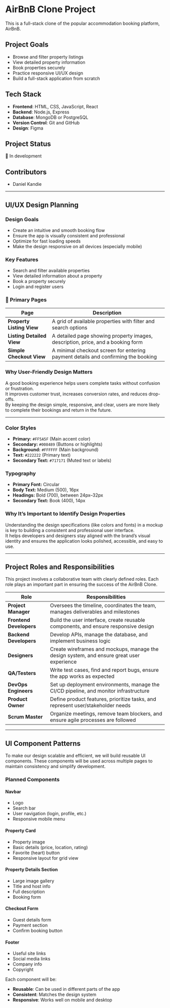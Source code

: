 # AirBnB Clone Project

This is a full-stack clone of the popular accommodation booking platform, AirBnB.

## Project Goals

- Browse and filter property listings
- View detailed property information
- Book properties securely
- Practice responsive UI/UX design
- Build a full-stack application from scratch

## Tech Stack

- **Frontend**: HTML, CSS, JavaScript, React
- **Backend**: Node.js, Express
- **Database**: MongoDB or PostgreSQL
- **Version Control**: Git and GitHub
- **Design**: Figma

## Project Status

🚧 In development

## Contributors
- Daniel Kandie

---

## UI/UX Design Planning

### Design Goals
- Create an intuitive and smooth booking flow
- Ensure the app is visually consistent and professional
- Optimize for fast loading speeds
- Make the design responsive on all devices (especially mobile)

### Key Features
- Search and filter available properties
- View detailed information about a property
- Book a property securely
- Login and register users

### 📄 Primary Pages

| Page                   | Description                                                                 |
|------------------------|-----------------------------------------------------------------------------|
| **Property Listing View**     | A grid of available properties with filter and search options              |
| **Listing Detailed View**     | A detailed page showing property images, description, price, and a booking form |
| **Simple Checkout View**      | A minimal checkout screen for entering payment details and confirming the booking |

### Why User-Friendly Design Matters

A good booking experience helps users complete tasks without confusion or frustration.  
It improves customer trust, increases conversion rates, and reduces drop-offs.  
By keeping the design simple, responsive, and clear, users are more likely to complete their bookings and return in the future.


---

### Color Styles

- **Primary:** `#FF5A5F` (Main accent color)
- **Secondary:** `#008489` (Buttons or highlights)
- **Background:** `#FFFFFF` (Main background)
- **Text:** `#222222` (Primary text)
- **Secondary Text:** `#717171` (Muted text or labels)

### Typography

- **Primary Font:** Circular
- **Body Text:** Medium (500), 16px
- **Headings:** Bold (700), between 24px–32px
- **Secondary Text:** Book (400), 14px

### Why It’s Important to Identify Design Properties

Understanding the design specifications (like colors and fonts) in a mockup is key to building a consistent and professional user interface.  
It helps developers and designers stay aligned with the brand’s visual identity and ensures the application looks polished, accessible, and easy to use.

---

## Project Roles and Responsibilities

This project involves a collaborative team with clearly defined roles. Each role plays an important part in ensuring the success of the AirBnB Clone.

| **Role**            | **Responsibilities**                                                                 |
|---------------------|--------------------------------------------------------------------------------------|
| **Project Manager** | Oversees the timeline, coordinates the team, manages deliverables and milestones     |
| **Frontend Developers** | Build the user interface, create reusable components, and ensure responsive design  |
| **Backend Developers**  | Develop APIs, manage the database, and implement business logic                    |
| **Designers**        | Create wireframes and mockups, manage the design system, and ensure great user experience |
| **QA/Testers**       | Write test cases, find and report bugs, ensure the app works as expected             |
| **DevOps Engineers** | Set up deployment environments, manage the CI/CD pipeline, and monitor infrastructure |
| **Product Owner**    | Define product features, prioritize tasks, and represent user/stakeholder needs      |
| **Scrum Master**     | Organize meetings, remove team blockers, and ensure agile processes are followed     |

---

## UI Component Patterns

To make our design scalable and efficient, we will build reusable UI components. These components will be used across multiple pages to maintain consistency and simplify development.

### Planned Components

#### Navbar
- Logo
- Search bar
- User navigation (login, profile, etc.)
- Responsive mobile menu

#### Property Card
- Property image
- Basic details (price, location, rating)
- Favorite (heart) button
- Responsive layout for grid view

####  Property Details Section
- Large image gallery
- Title and host info
- Full description
- Booking form

#### Checkout Form
- Guest details form
- Payment section
- Confirm booking button

#### Footer
- Useful site links
- Social media links
- Company info
- Copyright

Each component will be:
- **Reusable**: Can be used in different parts of the app
- **Consistent**: Matches the design system
- **Responsive**: Works well on mobile and desktop
